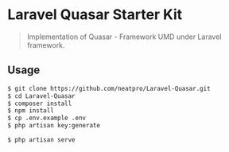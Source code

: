 # Laravel Quasar Starter Kit
> Implementation of Quasar - Framework UMD under Laravel framework.

## Usage

``` bash
$ git clone https://github.com/neatpro/Laravel-Quasar.git
$ cd Laravel-Quasar
$ composer install
$ npm install
$ cp .env.example .env
$ php artisan key:generate

$ php artisan serve
```

